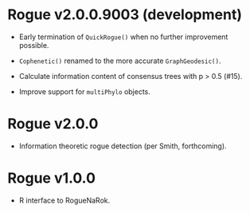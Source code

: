 # Rogue v2.0.0.9003 (development)

- Early termination of `QuickRogue()` when no further improvement possible.

- `Cophenetic()` renamed to the more accurate `GraphGeodesic()`.

- Calculate information content of consensus trees with p > 0.5 (#15).

- Improve support for `multiPhylo` objects.

# Rogue v2.0.0

- Information theoretic rogue detection (per Smith, forthcoming).

# Rogue v1.0.0

 - R interface to RogueNaRok.
